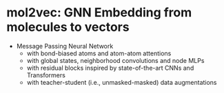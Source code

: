 # mol2vec: GNN Embedding from molecules to vectors

- Message Passing Neural Network
  - with bond-biased atoms and atom-atom attentions
  - with global states, neighborhood convolutions and node MLPs
  - with residual blocks inspired by state-of-the-art CNNs and Transformers
  - with teacher-student (i.e., unmasked-masked) data augmentations
